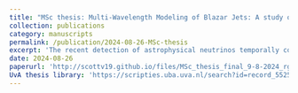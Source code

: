 ```yaml
---
title: "MSc thesis: Multi-Wavelength Modeling of Blazar Jets: A study of Leptonic and Lepto-Hadronic Emission in Single- and Multi-Zone Frameworks"
collection: publications
category: manuscripts
permalink: /publication/2024-08-26-MSc-thesis
excerpt: 'The recent detection of astrophysical neutrinos temporally coincident with γ-ray flares from blazars has led to an increased interest in these sources. Blazars are supermassive black holes at the center of galaxies with a relativistic jet of matter closely aligned with our line of sight. These jets, which can extend to the size of entire galaxies and move at nearly the speed of light, produce non-thermal radiation across the electromagnetic spectrum through synchrotron and inverse Compton emission. The alignment of blazars jets leads to a significant enhancement of the observed flux due to relativistic beaming such that they can outshine entire galaxies by a million times. While blazars themselves are interesting objects to study, the simultaneous observation of γ-ray flares and neutrinos suggests an intimate connection between blazars and the astrophysical backgrounds of γ-rays, neutrinos and cosmic rays. This link implies that blazars might be the source of these astrophysical backgrounds whose origin is unknown. To produce these backgrounds, the relativistic jet in blazars need to accelerate not only electrons, but also protons and heavier nuclei, leading to hadronic interactions in which γ-rays and neutrinos can be produced. The accelerated hadrons will then stream through the Universe providing the cosmic ray background. Generally, the multi-wavelength emission produced by blazar jets is crucial for studying the physical conditions, the emitting particle distribution and the acceleration mechanisms within these jets. In order to explain their multi-wavelength emission, different approaches exist- from simpler single-zone to more complex multi-zone geometries, and from purely leptonic to incorporating lepto-hadronic interactions—there is no consensus on the best method. Advances in computing power now allow for the development of detailed multi-zone geometries, but this requires a good understanding of the different approaches. In this study, we conducted a comprehensive comparison of single- and multi-zone black hole jet models by fitting the multi-wavelength emission of blazars TXS 0506+056 and PKS 1424-418. Our results show that tracking the entire evolution of the jet yields statistically better fits and offer deeper insights into the launching, evolution, and particle acceleration processes of the jet. Including the hadronic interactions of protons allows to lift degeneracies present in while preserving the overall jet conditions. The same behavior was seen for the single-zone geometry, where lepto-hadronic fits were better constrained and showed no degeneracies. While blazars are extreme astrophysical objects, this study showed that multi-zone models can explain these objects while requiring less extreme conditions and provide more accurate fits.'
date: 2024-08-26
paperurl: 'http://scottv19.github.io/files/MSc_thesis_final_9-8-2024_rgojkbf2.pdf'
UvA thesis library: 'https://scripties.uba.uva.nl/search?id=record_55250'
---
```

